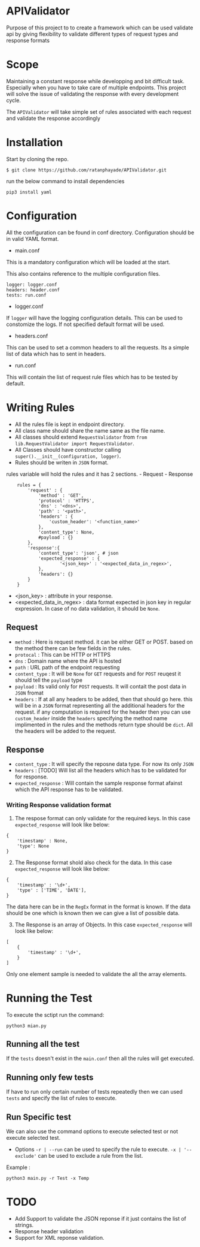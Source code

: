 # APIValidator
Purpose of this project to to create a framework which can be used validate api by giving flexibility to validate different types of request types and response formats


# Scope
Maintaining a constant response while developping and bit difficult task. Especially when you have to take care of multiple endpoints. This project will solve the issue of validating the response with every development cycle.

The `APIValidator` will take simple set of rules associated with each request and validate the response accordingly 

# Installation

Start by cloning the repo.

```
$ git clone https://github.com/ratanphayade/APIValidator.git
```

run the below command to install dependencies

```
pip3 install yaml
```

# Configuration

All the configuration can be found in conf directory. Configuration should be in valid YAML format.

- main.conf

This is a mandatory configuration which will be loaded at the start.

This also contains reference to the multiple configuration files.
```
logger: logger.conf
headers: header.conf
tests: run.conf
```

- logger.conf

If `logger` will have the logging configuration details. This can be used to constomize the logs. If not specified default format will be used.

- headers.conf

This can be used to set a common headers to all the requests. Its a simple list of data which has to sent in headers.

- run.conf

This will contain the list of request rule files which has to be tested by default.

# Writing Rules

- All the rules file is kept in endpoint directory. 
- All class name should share the name same as the file name.
- All classes should extend `RequestValidator` from `from lib.RequestValidator import RequestValidator`.
- All Classes should have constructor calling `super().__init__(configuration, logger)`.
- Rules should be writen in `JSON` format.

rules variable will hold the rules and it has 2 sections.
    - Request
    - Response

```
    rules = {
        'request' : {
            'method' : 'GET',
            'protocol' : 'HTTPS',
            'dns' : '<dns>',
            'path' : '<path>',
            'headers' : {
                'custom_header': '<function_name>'
            },
            'content_type': None,
            #payload : {}
        },
        'response':{
            'content_type': 'json', # json
            'expected_response' : {
                    '<json_key>' : '<expected_data_in_regex>',
            },
            'headers': {}
        }
    }
```
- <json_key> : attribute in your response.
- <expected_data_in_regex> : data format expected in json key in regular expression. In case of no data validation, it should be `None`.

## Request

- `method` : Here is request method. it can be either GET or POST. based on the method there can be few fields in the rules.
- `protocal` : This can be HTTP or HTTPS
- `dns` :  Domain name where the API is hosted
- `path` : URL path of the endpoint requesting
- `content_type` : It will be `None` for `GET` requests and for `POST` reuqest it should tell the `payload` type
- `payload` : Its valid only for `POST` requests. It will contait the post data in `JSON` fromat
- `headers` : If at all any headers to be added, then that should go here. this will be in a `JSON` format representing all the additional headers for the request. if any computation is required for the header then you can use `custom_header` inside the `headers` specifying the method name implimented in the rules and the methods return type should be `dict`. All the headers will be added to the request.

## Response

- `content_type` : It will specify the reposne data type. For now its only `JSON`
- `headers` : [TODO] Will list all the headers which has to be validated for for response.
- `expected_response` : Will contain the sample response format afainst which the API response has to be validated. 


### Writing Response validation format

1. The respose format can only validate for the required keys. In this case `expected_response` will look like below:
```
{
    'timestamp' : None,
    'type': None
}
```

2. The Response format shold also check for the data. In this case `expected_response` will look like below:
```
{
    'timestamp' : '\d+',
    'type' : ['TIME', 'DATE'],
}
```
The data here can be in the `RegEx` format in the format is known. If the data should be one which is known then we can give a list of possible data.

3. The Response is an array of Objects. In this case `expected_response` will look like below:
```
[
    {
        'timestamp' : '\d+',
    }
]
```
Only one element sample is needed to validate the all the array elements.


# Running the Test

To execute the sctipt run the command:
```
python3 mian.py
```

## Running all the test
If the `tests` doesn't exist in the `main.conf` then all the rules will get executed.

## Running only few tests 
If have to run only certain number of tests repeatedly then we can used `tests` and specify the list of rules to execute.

## Run Specific test
We can also use the command options to execute selected test or not execute selected test. 
- Options 
    `-r | --run` can be used to specify the rule to execute.
    `-x | '--exclude'` can be used to exclude a rule from the list.
    
Example :
```
python3 main.py -r Test -x Temp
```

# TODO
- Add Support to validate the JSON reponse if it just contains the list of strings.
- Response header validation
- Support for XML reponse validation.



